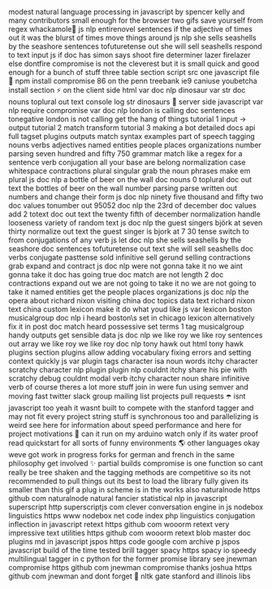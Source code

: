 modest natural language processing in javascript by spencer kelly and many contributors small enough for the browser two gifs save yourself from regex whackamole🤞 js nlp entirenovel sentences if the adjective of times out it was the blurst of times move things around js nlp she sells seashells by the seashore sentences tofuturetense out she will sell seashells respond to text input js if doc has simon says shoot fire determiner lazer firelazer else dontfire compromise is not the cleverest but it is small quick and good enough for a bunch of stuff three table section script src one javascript file 🙏 npm install compromise 86 on the penn treebank ie9 caniuse youbetcha install section ⚡️ on the client side html var doc nlp dinosaur var str doc nouns toplural out text console log str dinosaurs 🌋 server side javascript var nlp require compromise var doc nlp london is calling doc sentences tonegative london is not calling get the hang of things tutorial 1 input → output tutorial 2 match transform tutorial 3 making a bot detailed docs api full tagset plugins outputs match syntax examples part of speech tagging nouns verbs adjectives named entities people places organizations number parsing seven hundred and fifty 750 grammar match like a regex for a sentence verb conjugation all your base are belong normalization case whitespace contractions plural singular grab the noun phrases make em plural js doc nlp a bottle of beer on the wall doc nouns 0 toplural doc out text the bottles of beer on the wall number parsing parse written out numbers and change their form js doc nlp ninety five thousand and fifty two doc values tonumber out 95052 doc nlp the 23rd of december doc values add 2 totext doc out text the twenty fifth of december normalization handle looseness variety of random text js doc nlp the guest singers björk at seven thirty normalize out text the guest singer is bjork at 7 30 tense switch to from conjugations of any verb js let doc nlp she sells seashells by the seashore doc sentences tofuturetense out text she will sell seashells doc verbs conjugate pasttense sold infinitive sell gerund selling contractions grab expand and contract js doc nlp were not gonna take it no we aint gonna take it doc has going true doc match are not length 2 doc contractions expand out we are not going to take it no we are not going to take it named entities get the people places organizations js doc nlp the opera about richard nixon visiting china doc topics data text richard nixon text china custom lexicon make it do what youd like js var lexicon boston musicalgroup doc nlp i heard boston\s set in chicago lexicon alternatively fix it in post doc match heard possessive set terms 1 tag musicalgroup handy outputs get sensible data js doc nlp we like roy we like roy sentences out array we like roy we like roy doc nlp tony hawk out html tony hawk plugins section plugins allow adding vocabulary fixing errors and setting context quickly js var plugin tags character isa noun words itchy character scratchy character nlp plugin plugin nlp couldnt itchy share his pie with scratchy debug couldnt modal verb itchy character noun share infinitive verb of course theres a lot more stuff join in were fun using semver and moving fast twitter slack group mailing list projects pull requests ☂️ isnt javascript too yeah it wasnt built to compete with the stanford tagger and may not fit every project string stuff is synchronous too and parallelizing is weird see here for information about speed performance and here for project motivations 💃 can it run on my arduino watch only if its water proof read quickstart for all sorts of funny environments 🌎 other languages okay weve got work in progress forks for german and french in the same philosophy get involved ✨ partial builds compromise is one function so cant really be tree shaken and the tagging methods are competitive so its not recommended to pull things out its best to load the library fully given its smaller than this gif a plug in scheme is in the works also naturalnode https github com naturalnode natural fancier statistical nlp in javascript superscript http superscriptjs com clever conversation engine in js nodebox linguistics https www nodebox net code index php linguistics conjugation inflection in javascript retext https github com wooorm retext very impressive text utilities https github com wooorm retext blob master doc plugins md in javascript jspos https code google com archive p jspos javascript build of the time tested brill tagger spacy https spacy io speedy multilingual tagger in c python for the former promise library see jnewman compromise https github com jnewman compromise thanks joshua https github com jnewman and dont forget 🙇 nltk gate stanford and illinois libs